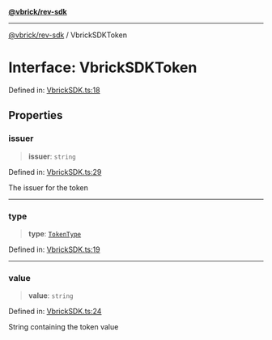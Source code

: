 [**@vbrick/rev-sdk**](../README.md)

***

[@vbrick/rev-sdk](../README.md) / VbrickSDKToken

# Interface: VbrickSDKToken

Defined in: [VbrickSDK.ts:18](https://github.com/lukeselden/rev-sdk-js/blob/main/src/VbrickSDK.ts#L18)

## Properties

### issuer

> **issuer**: `string`

Defined in: [VbrickSDK.ts:29](https://github.com/lukeselden/rev-sdk-js/blob/main/src/VbrickSDK.ts#L29)

The issuer for the token

***

### type

> **type**: [`TokenType`](TokenType.md)

Defined in: [VbrickSDK.ts:19](https://github.com/lukeselden/rev-sdk-js/blob/main/src/VbrickSDK.ts#L19)

***

### value

> **value**: `string`

Defined in: [VbrickSDK.ts:24](https://github.com/lukeselden/rev-sdk-js/blob/main/src/VbrickSDK.ts#L24)

String containing the token value
